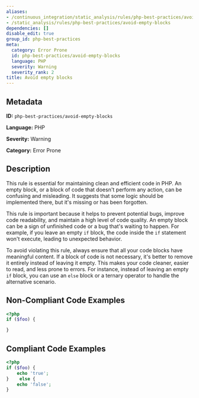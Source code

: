```yaml
---
aliases:
- /continuous_integration/static_analysis/rules/php-best-practices/avoid-empty-blocks
- /static_analysis/rules/php-best-practices/avoid-empty-blocks
dependencies: []
disable_edit: true
group_id: php-best-practices
meta:
  category: Error Prone
  id: php-best-practices/avoid-empty-blocks
  language: PHP
  severity: Warning
  severity_rank: 2
title: Avoid empty blocks
---
```

<!--  SOURCED FROM https://github.com/DataDog/datadog-static-analyzer-rule-docs -->


## Metadata
**ID:** `php-best-practices/avoid-empty-blocks`

**Language:** PHP

**Severity:** Warning

**Category:** Error Prone

## Description
This rule is essential for maintaining clean and efficient code in PHP. An empty block, or a block of code that doesn't perform any action, can be confusing and misleading. It suggests that some logic should be implemented there, but it's missing or has been forgotten.

This rule is important because it helps to prevent potential bugs, improve code readability, and maintain a high level of code quality. An empty block can be a sign of unfinished code or a bug that's waiting to happen. For example, if you leave an empty `if` block, the code inside the `if` statement won't execute, leading to unexpected behavior.

To avoid violating this rule, always ensure that all your code blocks have meaningful content. If a block of code is not necessary, it's better to remove it entirely instead of leaving it empty. This makes your code cleaner, easier to read, and less prone to errors. For instance, instead of leaving an empty `if` block, you can use an `else` block or a ternary operator to handle the alternative scenario.

## Non-Compliant Code Examples
```php
<?php
if ($foo) {

}
```

## Compliant Code Examples
```php
<?php
if ($foo) {
    echo 'true';
}    else {
    echo 'false';
}
```
